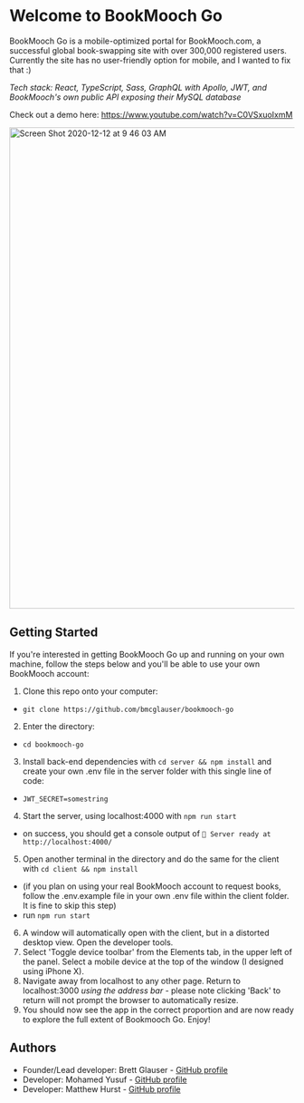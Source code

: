 # Welcome to BookMooch Go
BookMooch Go is a mobile-optimized portal for BookMooch.com, a successful global book-swapping site with over 300,000 registered users. Currently the site has no user-friendly option for mobile, and I wanted to fix that :)

*Tech stack: React, TypeScript, Sass, GraphQL with Apollo, JWT, and BookMooch's own public API exposing their MySQL database*

Check out a demo here:
https://www.youtube.com/watch?v=C0VSxuoIxmM

<img width="849" alt="Screen Shot 2020-12-12 at 9 46 03 AM" src="https://user-images.githubusercontent.com/25126281/101980903-c126bb00-3c60-11eb-9715-b055f6fd73d5.png">

## Getting Started
If you're interested in getting BookMooch Go up and running on your own machine, follow the steps below and you'll be able to use your own BookMooch account:

1. Clone this repo onto your computer:
- `git clone https://github.com/bmcglauser/bookmooch-go`
2. Enter the directory:
- `cd bookmooch-go`
3. Install back-end dependencies with `cd server && npm install` and create your own .env file in the server folder with this single line of code:
- `JWT_SECRET=somestring`
4. Start the server, using localhost:4000 with `npm run start`
- on success, you should get a console output of `🚀 Server ready at http://localhost:4000/`
5. Open another terminal in the directory and do the same for the client with `cd client && npm install`
- (if you plan on using your real BookMooch account to request books, follow the .env.example file in your own .env file within the client folder. It is fine to skip this step)
- run `npm run start`
6. A window will automatically open with the client, but in a distorted desktop view. Open the developer tools.
7. Select 'Toggle device toolbar' from the Elements tab, in the upper left of the panel. Select a mobile device at the top of the window (I designed using iPhone X).
8. Navigate away from localhost to any other page. Return to localhost:3000 *using the address bar* - please note clicking 'Back' to return will not prompt the browser to automatically resize.
9. You should now see the app in the correct proportion and are now ready to explore the full extent of Bookmooch Go. Enjoy!

## Authors
- Founder/Lead developer: Brett Glauser - [GitHub profile](https://www.github.com/bmcglauser)
- Developer: Mohamed Yusuf - [GitHub profile](https://www.github.com/mhyusuf)
- Developer: Matthew Hurst - [GitHub profile](https://www.github.com/Matt-Hurst)
